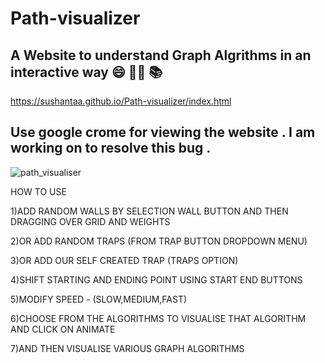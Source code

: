 # Path-visualizer
## A Website to understand Graph Algrithms in an interactive way 😄 👨‍🎓 📚
https://sushantaa.github.io/Path-visualizer/index.html
## Use google crome for viewing the website . I am working on to resolve this bug .

![path_visualiser](https://github.com/SushantAA/Path-visualizer/blob/main/path_visualiser.gif)

HOW TO USE

1)ADD RANDOM WALLS BY SELECTION WALL BUTTON AND THEN DRAGGING OVER GRID AND WEIGHTS

2)OR ADD RANDOM TRAPS (FROM TRAP BUTTON DROPDOWN MENU)

3)OR ADD OUR SELF CREATED TRAP (TRAPS OPTION)

4)SHIFT STARTING AND ENDING POINT USING START END BUTTONS

5)MODIFY SPEED - (SLOW,MEDIUM,FAST)

6)CHOOSE FROM THE ALGORITHMS TO VISUALISE THAT ALGORITHM AND CLICK ON ANIMATE

7)AND THEN VISUALISE VARIOUS GRAPH ALGORITHMS 

